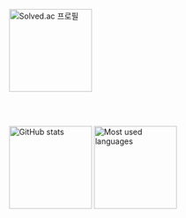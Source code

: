 <div align="left">

  <!-- 백준 Solved.ac 배지 (좌측 배치, 단독 한 줄) -->
  <a href="https://solved.ac/jetkid">
    <img src="http://mazassumnida.wtf/api/v2/generate_badge?boj=jetkid" alt="Solved.ac 프로필" height="150px"/>
  </a>

  <br><br>

  <!-- GitHub 통계 & 사용 언어 (한 줄 정렬) -->
  <div>
    <img src="https://github-readme-stats.vercel.app/api?username=swjoon&show_icons=true&theme=radical" alt="GitHub stats" height="150px" />
    <img src="https://github-readme-stats.vercel.app/api/top-langs/?username=swjoon&layout=compact&langs_count=6" alt="Most used languages" height="150px" />
  </div>

</div>








<!--
**swjoon/swjoon** is a ✨ _special_ ✨ repository because its `README.md` (this file) appears on your GitHub profile.

Here are some ideas to get you started:

- 🔭 I’m currently working on ...
- 🌱 I’m currently learning ...
- 👯 I’m looking to collaborate on ...
- 🤔 I’m looking for help with ...
- 💬 Ask me about ...
- 📫 How to reach me: ...
- 😄 Pronouns: ...
- ⚡ Fun fact: ...
-->
